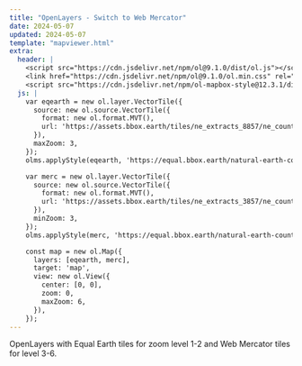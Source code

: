 ```yaml
---
title: "OpenLayers - Switch to Web Mercator"
date: 2024-05-07
updated: 2024-05-07
template: "mapviewer.html"
extra:
  header: |
    <script src="https://cdn.jsdelivr.net/npm/ol@9.1.0/dist/ol.js"></script>
    <link href="https://cdn.jsdelivr.net/npm/ol@9.1.0/ol.min.css" rel="stylesheet">
    <script src="https://cdn.jsdelivr.net/npm/ol-mapbox-style@12.3.1/dist/olms.js"></script>
  js: |
    var eqearth = new ol.layer.VectorTile({
      source: new ol.source.VectorTile({
        format: new ol.format.MVT(),
        url: 'https://assets.bbox.earth/tiles/ne_extracts_8857/ne_countries/{z}/{x}/{y}.pbf'
      }),
      maxZoom: 3,
    });
    olms.applyStyle(eqearth, 'https://equal.bbox.earth/natural-earth-countries-style.json');

    var merc = new ol.layer.VectorTile({
      source: new ol.source.VectorTile({
        format: new ol.format.MVT(),
        url: 'https://assets.bbox.earth/tiles/ne_extracts_3857/ne_countries/{z}/{x}/{y}.pbf'
      }),
      minZoom: 3,
    });
    olms.applyStyle(merc, 'https://equal.bbox.earth/natural-earth-countries-style.json', {updateSource: false});

    const map = new ol.Map({
      layers: [eqearth, merc],
      target: 'map',
      view: new ol.View({
        center: [0, 0],
        zoom: 0,
        maxZoom: 6,
      }),
    });
---
```


OpenLayers with Equal Earth tiles for zoom level 1-2 and Web Mercator tiles for level 3-6.
